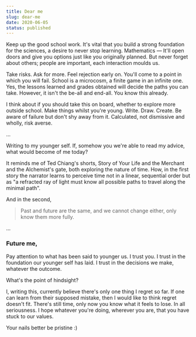 ```yaml
---
title: Dear me
slug: dear-me
date: 2020-06-05
status: published
---
```



Keep up the good school work. It's vital that you build a strong foundation for
the sciences, a desire to never stop learning. Mathematics &mdash; It'll open
doors and give you options just like you originally planned. But never forget
about others; people are important, each interaction moulds us. 

Take risks. Ask for more. Feel rejection early on. You'll come to a point in
which you will fail. School is a microcosm, a finite game in an infinite one.
Yes, the lessons learned and grades obtained will decide the paths you can
take. However, it isn't the be-all and end-all. You know this already. 

I think about if you should take this on board, whether to explore more outside
school. Make things whilst you're young. Write. Draw. Create. Be aware of
failure but don't shy away from it. Calculated, not dismissive and wholly, risk
averse.

...


Writing to my younger self. If, somehow you we're able to read my advice, what
would become of me today? 

It reminds me of Ted Chiang's shorts, Story of Your Life and the Merchant and
the Alchemist's gate, both exploring the nature of time. How, in the first
story the narrator learns to perceive time not in a linear, sequential order
but as "a refracted ray of light must know all possible paths to travel along
the minimal path". 

And in the second,

> Past and future are the same, and we cannot change either, only know them
> more fully.

... 


### Future me, 

Pay attention to what has been said to younger us. I trust you. I trust in the
foundation our younger self has laid. I trust in the decisions we make,
whatever the outcome.

What's the point of hindsight? 

I, writing this, currently believe there's only one thing I regret so far. If
one can learn from their supposed mistake, then I would like to think regret
doesn't fit. There's still time, only now you know what it feels to lose.  In
all seriousness. I hope whatever you're doing, wherever you are, that you have
stuck to our values.

Your nails better be pristine :)
